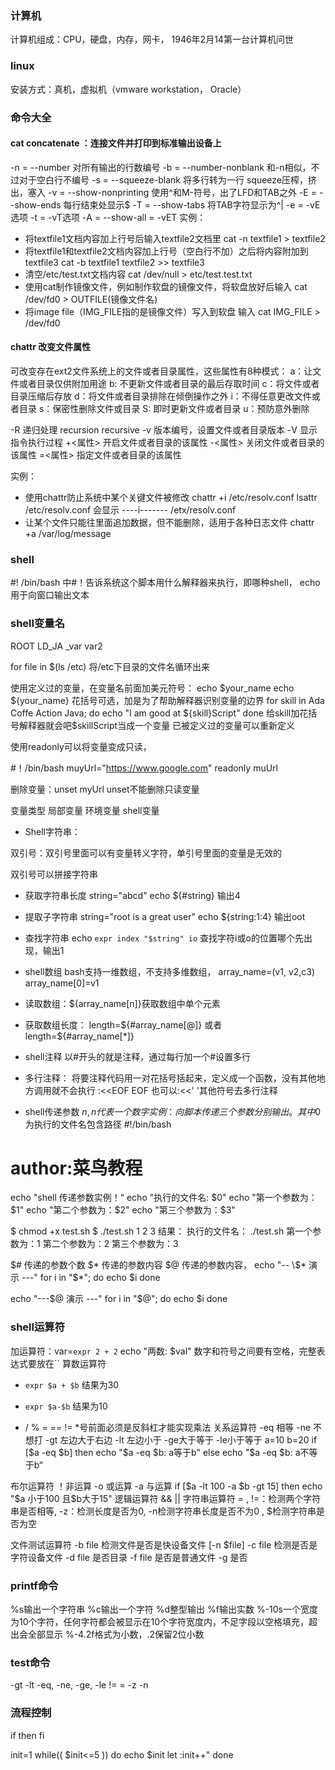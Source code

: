 ### 计算机
计算机组成：CPU，硬盘，内存，网卡，
1946年2月14第一台计算机问世

### linux
安装方式：真机，虚拟机（vmware workstation， Oracle）




### 命令大全
#### cat concatenate ：连接文件并打印到标准输出设备上
-n = --number 对所有输出的行数编号
-b = --number-nonblank 和-n相似，不过对于空白行不编号
-s = --squeeze-blank 将多行转为一行  squeeze压榨，挤出，塞入
-v = --show-nonprinting 使用^和M-符号，出了LFD和TAB之外
-E = --show-ends 每行结束处显示$
-T = --show-tabs 将TAB字符显示为^|
-e = -vE选项
-t = -vT选项
-A = --show-all = -vET
实例：
- 将textfile1文档内容加上行号后输入textfile2文档里
  cat -n textfile1 > textfile2
- 将textfile1和textfile2文档内容加上行号（空白行不加）之后将内容附加到textfile3
  cat -b textfile1 textfile2 >> textfile3
- 清空/etc/test.txt文档内容
  cat /dev/null > etc/test.test.txt
- 使用cat制作镜像文件，例如制作软盘的镜像文件，将软盘放好后输入
  cat /dev/fd0 > OUTFILE(镜像文件名)
- 将image file（IMG_FILE指的是镜像文件）写入到软盘 输入
  cat IMG_FILE > /dev/fd0

#### chattr 改变文件属性
可改变存在ext2文件系统上的文件或者目录属性，这些属性有8种模式：
a：让文件或者目录仅供附加用途
b: 不更新文件或者目录的最后存取时间
c：将文件或者目录压缩后存放
d：将文件或者目录排除在倾倒操作之外
i：不得任意更改文件或者目录
s：保密性删除文件或目录
S: 即时更新文件或者目录
u：预防意外删除

-R 递归处理 recursion recursive
-v 版本编号，设置文件或者目录版本
-V 显示指令执行过程
+<属性> 开启文件或者目录的该属性
-<属性> 关闭文件或者目录的该属性
=<属性> 指定文件或者目录的该属性

实例：
- 使用chattr防止系统中某个关键文件被修改
 chattr +i /etc/resolv.conf
 lsattr /etc/resolv.conf 会显示 ----i------- /etx/resolv.conf
- 让某个文件只能往里面追加数据，但不能删除，适用于各种日志文件
 chattr +a /var/log/message


 ### shell
 #! /bin/bash 中#！告诉系统这个脚本用什么解释器来执行，即哪种shell， echo用于向窗口输出文本

### shell变量名
ROOT
LD_JA
_var
var2

for file in $(ls /etc) 将/etc下目录的文件名循环出来

使用定义过的变量，在变量名前面加美元符号：
echo $your_name
echo ${your_name} 花括号可选，加是为了帮助解释器识别变量的边界
for skill in Ada Coffe Action Java; do
  echo "I am good at ${skill}Script"
done
给skill加花括号解释器就会吧$skillScript当成一个变量
已被定义过的变量可以重新定义

使用readonly可以将变量变成只读，

#！/bin/bash
muyUrl="https://www.google.com"
readonly muUrl

删除变量：unset myUrl
unset不能删除只读变量

变量类型
  局部变量
  环境变量
  shell变量
- Shell字符串：

双引号：双引号里面可以有变量转义字符，单引号里面的变量是无效的

双引号可以拼接字符串


- 获取字符串长度
string="abcd"
echo ${#string} 输出4

- 提取子字符串
string="root is a great user"
echo ${string:1:4} 输出oot

- 查找字符串
echo `expr index "$string" io` 查找字符i或o的位置哪个先出现，输出1

- shell数组
bash支持一维数组，不支持多维数组，
array_name=(v1, v2,c3)
array_name[0]=v1

- 读取数组：${array_name[n]}获取数组中单个元素
- 获取数组长度： length=${#array_name[@]} 或者length=${#array_name[*]}

- shell注释
以#开头的就是注释，通过每行加一个#设置多行

- 多行注释： 将要注释代码用一对花括号括起来，定义成一个函数，没有其他地方调用就不会执行
:<<EOF
EOF
也可以:<<'   '其他符号去多行注释


- shell传递参数
$n, n代表一个数字
实例：向脚本传递三个参数分别输出。其中$0为执行的文件名包含路径
#!/bin/bash
# author:菜鸟教程

echo "shell 传递参数实例！“
echo "执行的文件名: $0"
echo "第一个参数为：$1"
echo "第二个参数为：$2"
echo "第三个参数为：$3"

$ chmod +x test.sh
$ ./test.sh 1 2 3
结果：
执行的文件名： ./test.sh
第一个参数为：1
第二个参数为：2
第三个参数为：3

$# 传递的参数个数
$* 传递的参数内容
$@ 传递的参数内容，
echo "-- \$* 演示 ---"
for i in "$*"; do
  echo $i
done

echo "---\$@ 演示 ---"
for i in "$@"; do
  echo $i
done

### shell运算符
加运算符：var=`expr 2 + 2`
echo "两数: $val"
数字和符号之间要有空格，完整表达式要放在``
算数运算符
+ `expr $a + $b` 结果为30
- `expr $a-$b` 结果为10
* / % = == != *号前面必须是反斜杠才能实现乘法
关系运算符
-eq 相等 
-ne 不想打
-gt 左边大于右边
-lt 左边小于
-ge大于等于
-le小于等于
a=10
b=20
if [$a -eq $b]
then
  echo "$a -eq $b: a等于b"
else 
  echo "$a -eq $b: a不等于b“
  
布尔运算符
！非运算
-o 或运算
-a 与运算
if [$a -lt 100 -a $b -gt 15]
then 
  echo "$a 小于100 且$b大于15"
逻辑运算符
&& ||
字符串运算符
= , !=：检测两个字符串是否相等, -z：检测长度是否为0, -n检测字符串长度是否不为0 , $检测字符串是否为空

文件测试运算符
-b file 检测文件是否是快设备文件 [-n $file] 
-c file 检测是否是字符设备文件
-d file 是否目录
-f file 是否是普通文件
-g 是否

### printf命令
%s输出一个字符串
%c输出一个字符
%d整型输出
%f输出实数
%-10s一个宽度为10个字符，任何字符都会被显示在10个字符宽度内，不足字段以空格填充，超出会全部显示
%-4.2f格式为小数，.2保留2位小数

### test命令
-gt -lt -eq, -ne, -ge, -le
!= = -z -n

### 流程控制
if
then
fi

init=1
while(( $init<=5 ))
do
  echo $init
  let :init++"
done